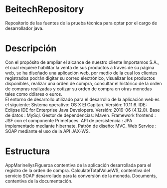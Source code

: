 # BeitechRepository
Repositorio de las fuentes de la prueba técnica para optar por el cargo de desarrollador java.

# Descripción
Con el propósito de ampliar el alcance de nuestro cliente Importamos S.A., el cual requiere habilitar la venta de sus productos a través de su página web, se ha diseñado una aplicación web, por medio de la cual los clientes registrados podrán digitar su correo electrónico, visualizar los productos disponibles, realizar una orden de compra, consultar el histórico de la orden de compras realizadas y cotizar su orden de compra en otras monedas tales como dólares o euros.	
El entorno de desarrollo utilizado para el desarrollo de la aplicación web es el siguiente:
Sistema operativo: OS X El Capitan. Versión: 10.11.6.
IDE: Eclipse IDE for Enterprise Java Developers. Versión: 2019-06 (4.12.0).
Base de datos : MySql.
Gestor de dependencias: Maven.
Framework frontend : JSF con el componente Primefaces.
API de persistencia : JPA implementado mediante hibernate.
Patrón de diseño: MVC.
Web Service : SOAP mediante el uso de la API JAX-WS.

# Estructura
AppMarinellysFigueroa contentiva de la aplicación desarrollada para el registro de la orden de compra. 
CalculateTotalValueWS, contentiva del servicio SOAP desarrollado para la conversión de la moneda.
Documents, contentiva de la documentación.

